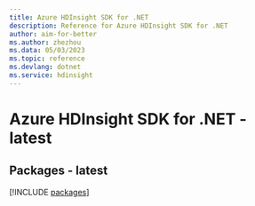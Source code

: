 ```yaml
---
title: Azure HDInsight SDK for .NET
description: Reference for Azure HDInsight SDK for .NET
author: aim-for-better
ms.author: zhezhou
ms.data: 05/03/2023
ms.topic: reference
ms.devlang: dotnet
ms.service: hdinsight
---
```

# Azure HDInsight SDK for .NET - latest
## Packages - latest
[!INCLUDE [packages](hdinsight-index.md)]